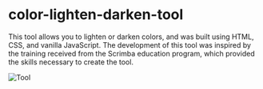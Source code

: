 # color-lighten-darken-tool
This tool allows you to lighten or darken colors, and was built using HTML, CSS, and vanilla JavaScript. 
The development of this tool was inspired by the training received from the Scrimba education program, which provided the skills necessary to create the tool.

![Tool](https://user-images.githubusercontent.com/108270415/227490066-bd1225f0-bcec-4db3-8c09-79e9d4ad4121.png)

